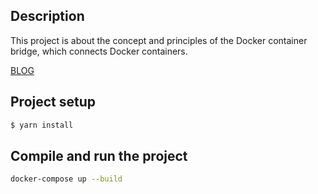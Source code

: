 ## Description

This project is about the concept and principles of the Docker container bridge, which connects Docker containers.

[BLOG](https://hoonapps.github.io/posts/docker-bridge/)

## Project setup

```bash
$ yarn install
```

## Compile and run the project

```bash
docker-compose up --build
```
